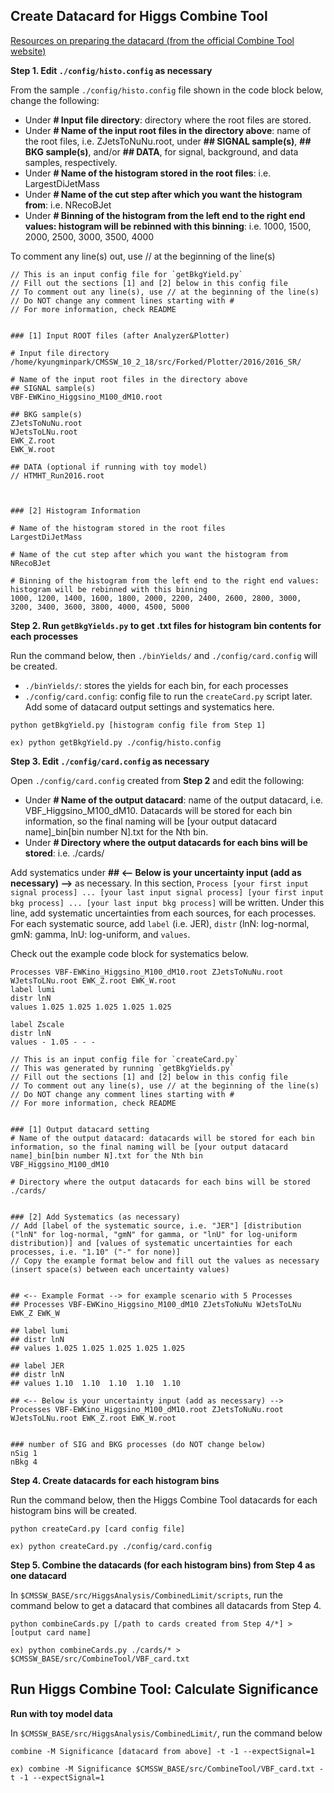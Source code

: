 ## Create Datacard for Higgs Combine Tool

[Resources on preparing the datacard (from the official Combine Tool website)](http://cms-analysis.github.io/HiggsAnalysis-CombinedLimit/part2/settinguptheanalysis.html)

**Step 1. Edit `./config/histo.config` as necessary**

From the sample `./config/histo.config` file shown in the code block below, change the following:
- Under **# Input file directory**: directory where the root files are stored.
- Under **# Name of the input root files in the directory above**: name of the root files, i.e. ZJetsToNuNu.root, under **## SIGNAL sample(s)**, **## BKG sample(s)**, and/or **## DATA**, for signal, background, and data samples, respectively. 
- Under **# Name of the histogram stored in the root files**: i.e. LargestDiJetMass
- Under **# Name of the cut step after which you want the histogram from**: i.e. NRecoBJet
- Under **# Binning of the histogram from the left end to the right end values: histogram will be rebinned with this binning**: i.e. 1000, 1500, 2000, 2500, 3000, 3500, 4000 

To comment any line(s) out, use // at the beginning of the line(s)
```
// This is an input config file for `getBkgYield.py`
// Fill out the sections [1] and [2] below in this config file
// To comment out any line(s), use // at the beginning of the line(s)
// Do NOT change any comment lines starting with #
// For more information, check README


### [1] Input ROOT files (after Analyzer&Plotter)

# Input file directory
/home/kyungminpark/CMSSW_10_2_18/src/Forked/Plotter/2016/2016_SR/

# Name of the input root files in the directory above
## SIGNAL sample(s)
VBF-EWKino_Higgsino_M100_dM10.root

## BKG sample(s)
ZJetsToNuNu.root
WJetsToLNu.root
EWK_Z.root
EWK_W.root

## DATA (optional if running with toy model)
// HTMHT_Run2016.root



### [2] Histogram Information

# Name of the histogram stored in the root files
LargestDiJetMass

# Name of the cut step after which you want the histogram from
NRecoBJet

# Binning of the histogram from the left end to the right end values: histogram will be rebinned with this binning
1000, 1200, 1400, 1600, 1800, 2000, 2200, 2400, 2600, 2800, 3000, 3200, 3400, 3600, 3800, 4000, 4500, 5000

```

**Step 2. Run `getBkgYields.py` to get .txt files for histogram bin contents for each processes**

Run the command below, then `./binYields/` and `./config/card.config` will be created.
- `./binYields/`: stores the yields for each bin, for each processes
- `./config/card.config`: config file to run the `createCard.py` script later. Add some of datacard output settings and systematics here.

```
python getBkgYield.py [histogram config file from Step 1]

ex) python getBkgYield.py ./config/histo.config
```

**Step 3. Edit `./config/card.config` as necessary**

Open `./config/card.config` created from **Step 2** and edit the following:
- Under **# Name of the output datacard**: name of the output datacard, i.e. VBF_Higgsino_M100_dM10. Datacards will be stored for each bin information, so the final naming will be [your output datacard name]\_bin[bin number N].txt for the Nth bin.
- Under **# Directory where the output datacards for each bins will be stored**: i.e. ./cards/

Add systematics under **## <-- Below is your uncertainty input (add as necessary) -->** as necessary. In this section, `Process [your first input signal process] ... [your last input signal process] [your first input bkg process] ... [your last input bkg process]` will be written. Under this line, add systematic uncertainties from each sources, for each processes. 
For each systematic source, add `label` (i.e. JER), `distr` (lnN: log-normal, gmN: gamma, lnU: log-uniform, and `values`.

Check out the example code block for systematics below.
```
Processes VBF-EWKino_Higgsino_M100_dM10.root ZJetsToNuNu.root WJetsToLNu.root EWK_Z.root EWK_W.root
label lumi
distr lnN
values 1.025 1.025 1.025 1.025 1.025

label Zscale
distr lnN
values - 1.05 - - -
```

```
// This is an input config file for `createCard.py`
// This was generated by running `getBkgYields.py`
// Fill out the sections [1] and [2] below in this config file
// To comment out any line(s), use // at the beginning of the line(s)
// Do NOT change any comment lines starting with #
// For more information, check README


### [1] Output datacard setting
# Name of the output datacard: datacards will be stored for each bin information, so the final naming will be [your output datacard name]_bin[bin number N].txt for the Nth bin
VBF_Higgsino_M100_dM10

# Directory where the output datacards for each bins will be stored
./cards/


### [2] Add Systematics (as necessary)
// Add [label of the systematic source, i.e. "JER"] [distribution ("lnN" for log-normal, "gmN" for gamma, or "lnU" for log-uniform distribution)] and [values of systematic uncertainties for each processes, i.e. "1.10" ("-" for none)]
// Copy the example format below and fill out the values as necessary (insert space(s) between each uncertainty values)


## <-- Example Format --> for example scenario with 5 Processes
## Processes VBF-EWKino_Higgsino_M100_dM10 ZJetsToNuNu WJetsToLNu EWK_Z EWK_W

## label lumi
## distr lnN
## values 1.025 1.025 1.025 1.025 1.025

## label JER
## distr lnN
## values 1.10  1.10  1.10  1.10  1.10

## <-- Below is your uncertainty input (add as necessary) -->
Processes VBF-EWKino_Higgsino_M100_dM10.root ZJetsToNuNu.root WJetsToLNu.root EWK_Z.root EWK_W.root


### number of SIG and BKG processes (do NOT change below)
nSig 1
nBkg 4 

```

**Step 4. Create datacards for each histogram bins**

Run the command below, then the Higgs Combine Tool datacards for each histogram bins will be created.
```
python createCard.py [card config file]

ex) python createCard.py ./config/card.config
```

**Step 5. Combine the datacards (for each histogram bins) from Step 4 as one datacard**

In `$CMSSW_BASE/src/HiggsAnalysis/CombinedLimit/scripts`, run the command below to get a datacard that combines all datacards from Step 4.
```
python combineCards.py [/path to cards created from Step 4/*] > [output card name]

ex) python combineCards.py ./cards/* > $CMSSW_BASE/src/CombineTool/VBF_card.txt
```

## Run Higgs Combine Tool: Calculate Significance
**Run with toy model data**

In `$CMSSW_BASE/src/HiggsAnalysis/CombinedLimit/`, run the command below
```
combine -M Significance [datacard from above] -t -1 --expectSignal=1

ex) combine -M Significance $CMSSW_BASE/src/CombineTool/VBF_card.txt -t -1 --expectSignal=1
``` 

